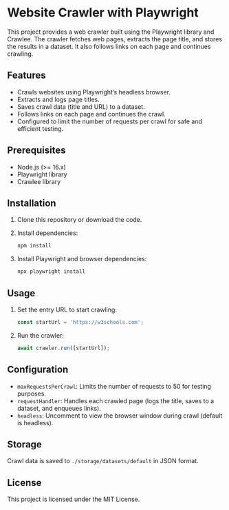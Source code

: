 # Website Crawler with Playwright

This project provides a web crawler built using the Playwright library and Crawlee. The crawler fetches web pages, extracts the page title, and stores the results in a dataset. It also follows links on each page and continues crawling.

## Features

- Crawls websites using Playwright’s headless browser.
- Extracts and logs page titles.
- Saves crawl data (title and URL) to a dataset.
- Follows links on each page and continues the crawl.
- Configured to limit the number of requests per crawl for safe and efficient testing.

## Prerequisites

- Node.js (>= 16.x)
- Playwright library
- Crawlee library

## Installation

1. Clone this repository or download the code.
2. Install dependencies:

    ```bash
    npm install
    ```

3. Install Playwright and browser dependencies:

    ```bash
    npx playwright install
    ```

## Usage

1. Set the entry URL to start crawling:

    ```js
    const startUrl = 'https://w3schools.com';
    ```

2. Run the crawler:

    ```js
    await crawler.run([startUrl]);
    ```

## Configuration

- `maxRequestsPerCrawl`: Limits the number of requests to 50 for testing purposes.
- `requestHandler`: Handles each crawled page (logs the title, saves to a dataset, and enqueues links).
- `headless`: Uncomment to view the browser window during crawl (default is headless).

## Storage

Crawl data is saved to `./storage/datasets/default` in JSON format.

## License

This project is licensed under the MIT License.
